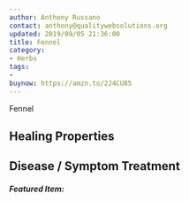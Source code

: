 ```yaml
---
author: Anthony Russano
contact: anthony@qualitywebsolutions.org
updated: 2019/09/05 21:36:00
title: Fennel
category:
- Herbs
tags:
-
buynow: https://amzn.to/2J4CU85
---
```

Fennel

## Healing Properties

## Disease / Symptom Treatment

<h5>Featured Item:</h5>
<script type="text/javascript">
amzn_assoc_tracking_id = "alchemistco07-20";
amzn_assoc_ad_mode = "manual";
amzn_assoc_ad_type = "smart";
amzn_assoc_marketplace = "amazon";
amzn_assoc_region = "US";
amzn_assoc_design = "enhanced_links";
amzn_assoc_asins = "B07JQQNXHF";
amzn_assoc_placement = "adunit";
amzn_assoc_linkid = "fffe97cc72a6eeedccf4ffff4a72e277";
</script>
<script src="//z-na.amazon-adsystem.com/widgets/onejs?MarketPlace=US"></script>

[^1]: **Title:** <br>**Author(s):**  <br>**Institution(s):** <br>**Publication:** <i> </i><br>**Date:** <br>**Abstract:** <i> </i><br>**Link:** []()<br>**Citations:**   